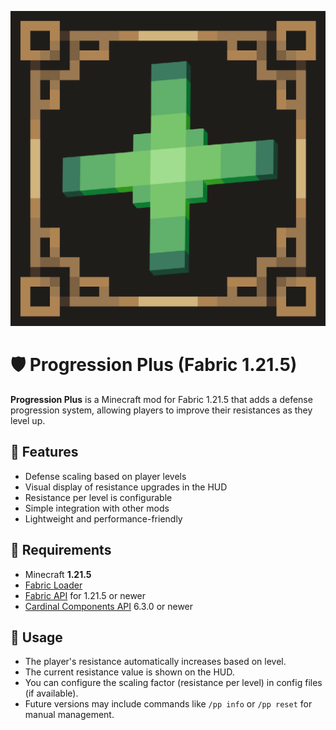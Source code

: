 ![mod icon](https://github.com/vitaliy65/FABRIC-progression_plus-1.21.5/blob/master/src/main/resources/assets/progression-plus/icon.png)

# 🛡️ Progression Plus (Fabric 1.21.5)

**Progression Plus** is a Minecraft mod for Fabric 1.21.5 that adds a defense progression system, allowing players to improve their resistances as they level up.

## 🔧 Features

- Defense scaling based on player levels
- Visual display of resistance upgrades in the HUD
- Resistance per level is configurable
- Simple integration with other mods
- Lightweight and performance-friendly

## 🧩 Requirements

- Minecraft **1.21.5**
- [Fabric Loader](https://fabricmc.net/use/)
- [Fabric API](https://modrinth.com/mod/fabric-api) for 1.21.5 or newer
- [Cardinal Components API](https://modrinth.com/mod/cardinal-components-api) 6.3.0 or newer

## 🚀 Usage

- The player's resistance automatically increases based on level.
- The current resistance value is shown on the HUD.
- You can configure the scaling factor (resistance per level) in config files (if available).
- Future versions may include commands like `/pp info` or `/pp reset` for manual management.
